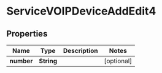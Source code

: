 

# ServiceVOIPDeviceAddEdit4


## Properties

| Name | Type | Description | Notes |
|------------ | ------------- | ------------- | -------------|
|**number** | **String** |  |  [optional] |



